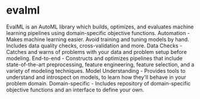 # evalml
EvalML is an AutoML library which builds, optimizes, and evaluates machine learning pipelines using domain-specific objective functions.
Automation - Makes machine learning easier. Avoid training and tuning models by hand. Includes data quality checks, cross-validation and more.
Data Checks - Catches and warns of problems with your data and problem setup before modeling.
End-to-end - Constructs and optimizes pipelines that include state-of-the-art preprocessing, feature engineering, feature selection, and a variety of modeling techniques.
Model Understanding - Provides tools to understand and introspect on models, to learn how they'll behave in your problem domain.
Domain-specific - Includes repository of domain-specific objective functions and an interface to define your own.

